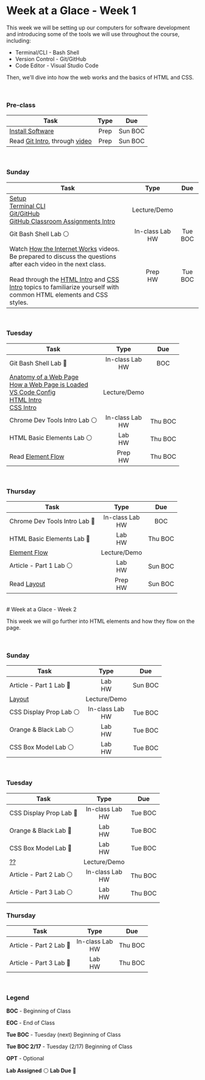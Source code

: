 # Week at a Glace - Week 1

This week we will be setting up our computers for software development and introducing some of the tools we will use throughout the course, including:
* Terminal/CLI - Bash Shell
* Version Control - Git/GitHub
* Code Editor - Visual Studio Code

Then, we'll dive into how the web works and the basics of HTML and CSS.

<br/>

### Pre-class

Task | Type | Due 
-------|:-:|:-:
 [Install Software](https://github.com/hoc-courses/shared-resources/blob/main/software-installation.md) | Prep | Sun BOC
Read [Git Intro](https://github.com/hoc-courses/shared-resources/blob/main/git-github-intro.md), through [video](https://www.youtube.com/watch?v=rbZf3lPMOYY&list=PLVYDhqbgYpYXbAL_Hps1Y--THRmaTFipj&index=9) | Prep | Sun BOC

<br/>

### Sunday
Task | Type | Due 
-------|:-:|:-:
[Setup](https://github.com/hoc-courses/shared-resources/blob/main/software-installation.md)<br/>[Terminal CLI](https://github.com/hoc-courses/shared-resources/blob/main/terminal-cli-intro.md)<br/> [Git/GitHub](https://github.com/hoc-courses/shared-resources/blob/main/git-github-intro.md)<br/>  [GitHub Classroom Assignments Intro](https://github.com/hoc-courses/shared-resources/blob/main/github-classroom-intro.md) | Lecture/Demo | 
Git Bash Shell Lab :white_circle:  | In-class Lab <br/>HW | Tue BOC
Watch [How the Internet Works](https://chnn-anne.gitbook.io/html-css/how-the-web-works/dns-tcp-ip-http-html) videos. <br/>Be prepared to discuss the questions after each video in the next class.<br/><br/> Read through the [HTML Intro](https://chnn-anne.gitbook.io/html-css/html-css-intro/html-intro) and [CSS Intro](https://chnn-anne.gitbook.io/html-css/html-css-intro/css-intro) topics to familiarize yourself with common HTML elements and CSS styles. | Prep<br/>HW| Tue BOC |

<br/>

### Tuesday
Task | Type | Due 
-------|:-:|:-:
Git Bash Shell Lab :red_circle: | In-class Lab<br/>HW | BOC
[Anatomy of a Web Page](https://chnn-anne.gitbook.io/html-css/how-the-web-works/anatomy-of-a-web-page) <br/>[How a Web Page is Loaded](https://chnn-anne.gitbook.io/html-css/how-the-web-works/how-a-web-page-gets-loaded)<br/> [VS Code Config](https://github.com/hoc-courses/shared-resources/blob/main/vs-code-intro.md) <br/> [HTML Intro](https://chnn-anne.gitbook.io/html-css/html-css-intro/html-intro)<br/>[CSS Intro](https://chnn-anne.gitbook.io/html-css/html-css-intro/css-intro) | Lecture/Demo | 
Chrome Dev Tools Intro Lab :white_circle: | In-class Lab<br/>HW | Thu BOC
HTML Basic Elements Lab :white_circle: | Lab<br/>HW | Thu BOC
Read [Element Flow](https://chnn-anne.gitbook.io/html-css/html-css-intro/element-flow) | Prep<br/>HW| Thu BOC |

<br/>

### Thursday
Task | Type | Due 
-------|:-:|:-:
Chrome Dev Tools Intro Lab :red_circle: | In-class Lab<br/>HW | BOC
HTML Basic Elements Lab :red_circle: | Lab<br/>HW | Thu BOC
[Element Flow](https://chnn-anne.gitbook.io/html-css/html-css-intro/element-flow)| Lecture/Demo | 
Article - Part 1 Lab :white_circle: | Lab<br/>HW | Sun BOC
Read [Layout](https://chnn-anne.gitbook.io/html-css/html/layout) | Prep<br/>HW | Sun BOC

<br/>
# Week at a Glace - Week 2

This week we will go further into HTML elements and how they flow on the page.

<br/>

### Sunday
Task | Type | Due 
-------|:-:|:-:
Article - Part 1 Lab :red_circle: | Lab<br/>HW | Sun BOC
[Layout](https://chnn-anne.gitbook.io/html-css/html/layout) | Lecture/Demo | 
CSS Display Prop Lab :white_circle: | In-class Lab<br/>HW | Tue BOC
Orange & Black Lab :white_circle: | Lab<br/>HW | Tue BOC
CSS Box Model Lab :white_circle: | Lab<br/>HW | Tue BOC
<br/>

### Tuesday
Task | Type | Due 
-------|:-:|:-:
CSS Display Prop Lab :red_circle: | In-class Lab<br/>HW | Tue BOC
Orange & Black Lab :red_circle: | Lab<br/>HW | Tue BOC
CSS Box Model Lab :red_circle: | Lab<br/>HW | Tue BOC
[??]() | Lecture/Demo |
Article - Part 2 Lab :white_circle: | In-class Lab<br/>HW | Thu BOC
Article - Part 3 Lab :white_circle: | Lab<br/>HW | Thu BOC

### Thursday
Task | Type | Due 
-------|:-:|:-:
Article - Part 2 Lab :red_circle: | In-class Lab<br/>HW | Thu BOC
Article - Part 3 Lab :red_circle: | Lab<br/>HW | Thu BOC

<br/>

### Legend

 **BOC** - Beginning of Class

 **EOC** - End of Class

 **Tue BOC** - Tuesday (next) Beginning of Class

 **Tue BOC 2/17** - Tuesday (2/17) Beginning of Class

 **OPT** - Optional

 **Lab Assigned** :white_circle: 
 **Lab Due** :red_circle:


